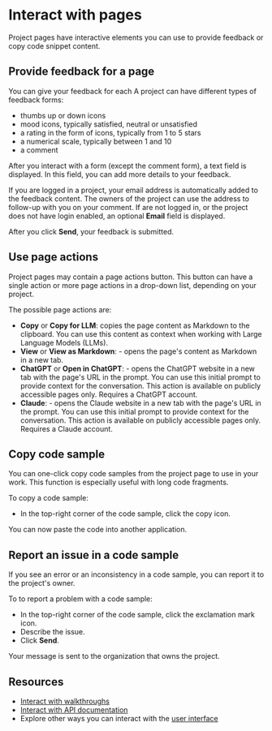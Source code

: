# Interact with pages

Project pages have interactive elements you can use to provide feedback or copy code snippet content.

## Provide feedback for a page

You can give your feedback for each
A project can have different types of feedback forms:

- thumbs up or down icons
- mood icons, typically satisfied, neutral or unsatisfied
- a rating in the form of icons, typically from 1 to 5 stars
- a numerical scale, typically between 1 and 10
- a comment

After you interact with a form (except the comment form), a text field is displayed.
In this field, you can add more details to your feedback.

If you are logged in a project, your email address is automatically added to the feedback content.
The owners of the project can use the address to follow-up with you on your comment.
If are not logged in, or the project does not have login enabled, an optional **Email** field is displayed.

After you click **Send**, your feedback is submitted.

## Use page actions

Project pages may contain a page actions button.
This button can have a single action or more page actions in a drop-down list, depending on your project.

The possible page actions are:

- **Copy** or **Copy for LLM**: copies the page content as Markdown to the clipboard.
  You can use this content as context when working with Large Language Models (LLMs).
- **View** or **View as Markdown**: - opens the page's content as Markdown in a new tab.
- **ChatGPT** or **Open in ChatGPT**: - opens the ChatGPT website in a new tab with the page's URL in the prompt.
  You can use this initial prompt to provide context for the conversation.
  This action is available on publicly accessible pages only.
  Requires a ChatGPT account.
- **Claude**: - opens the Claude website in a new tab with the page's URL in the prompt.
  You can use this initial prompt to provide context for the conversation.
  This action is available on publicly accessible pages only.
  Requires a Claude account.

## Copy code sample

You can one-click copy code samples from the project page to use in your work.
This function is especially useful with long code fragments.

To copy a code sample:

- In the top-right corner of the code sample, click the copy icon.

You can now paste the code into another application.

## Report an issue in a code sample

If you see an error or an inconsistency in a code sample, you can report it to the project's owner.

To to report a problem with a code sample:

- In the top-right corner of the code sample, click the exclamation mark icon.
- Describe the issue.
- Click **Send**.

Your message is sent to the organization that owns the project.

## Resources

- [Interact with walkthroughs](./interact-with-walkthroughs.md)
- [Interact with API documentation](./interact-with-api.md)
- Explore other ways you can interact with the [user interface](./index.md)
